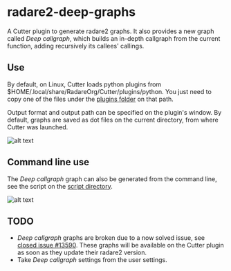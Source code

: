# radare2-deep-graphs
A Cutter plugin to generate radare2 graphs. It also provides a new graph called _Deep callgraph_, which builds an in-depth callgraph from the current function, adding recursively its callees' callings.

## Use
By default, on Linux, Cutter loads python plugins from $HOME/.local/share/RadareOrg/Cutter/plugins/python. You just need to copy one of the files under the [plugins folder](https://github.com/JavierYuste/radare2-deep-graphs/tree/master/plugin) on that path.

Output format and output path can be specified on the plugin's window. By default, graphs are saved as dot files on the current directory, from where Cutter was launched.

![alt text](https://github.com/JavierYuste/radare2-deep-graphs/blob/master/images/GridLayout.png "GridLayout")


## Command line use
The _Deep callgraph_ graph can also be generated from the command line, see the script on the [script directory](https://github.com/JavierYuste/radare2-deep-graphs/tree/master/script).

![alt text](https://github.com/JavierYuste/radare2-deep-graphs/blob/master/images/CommandLineUse.png "Command line script")

## TODO
- _Deep callgraph_ graphs are broken due to a now solved issue, see [closed issue #13590](https://github.com/radare/radare2/issues/13590). These graphs will be available on the Cutter plugin as soon as they update their radare2 version.
- Take _Deep callgraph_ settings from the user settings.
